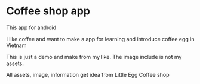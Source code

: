 # Coffee shop app

This app for android

I like coffee and want to make a app for learning and
introduce coffee egg in Vietnam

This is just a demo and make from my like.
The image include is not my assets.

All assets, image, information get idea from Little Egg Coffee shop
